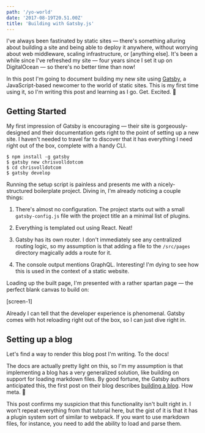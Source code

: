 ```yaml
---
path: '/yo-world'
date: '2017-08-19T20.51.00Z'
title: 'Building with Gatsby.js'
---
```


I've always been fastinated by static sites — there's something alluring about building a site and being able to deploy it anywhere, without worrying about web middleware, scaling infrastructure, or [anything else]. It's been a while since I've refreshed my site — four years since I set it up on DigitalOcean — so there's no better time than now!

In this post I'm going to document building my new site using [Gatsby](https://www.gatsbyjs.org/), a JavaScript-based newcomer to the world of static sites. This is my first time using it, so I'm writing this post and learning as I go. Get. Excited. 🎉

## Getting Started

My first impression of Gatsby is encouraging — their site is gorgeously-designed and their documentation gets right to the point of setting up a new site. I haven't needed to travel far to discover that it has everything I need right out of the box, complete with a handy CLI.

```
$ npm install -g gatsby
$ gatsby new chrisvolldotcom
$ cd chrisvolldotcom
$ gatsby develop
```

Running the setup script is painless and presents me with a nicely-structured boilerplate project. Diving in, I'm already noticing a couple things:

1. There's almost no configuration. The project starts out with a small `gatsby-config.js` file with the project title an a minimal list of plugins.

2. Everything is templated out using React. Neat!

3. Gatsby has its own router. I don't immediately see any centralized routing logic, so my assumption is that adding a file to the `/src/pages` directory magically adds a route for it.

4. The console output mentions GraphQL. Interesting! I'm dying to see how this is used in the context of a static website.

Loading up the built page, I'm presented with a rather spartan page — the perfect blank canvas to build on:

[screen-1]

Already I can tell that the developer experience is phenomenal. Gatsby comes with hot reloading right out of the box, so I can just dive right in.

## Setting up a blog

Let's find a way to render this blog post I'm writing. To the docs!

The docs are actually pretty light on this, so I'm my assumption is that implementing a blog has a very generalized solution, like building on support for loading markdown files. By good fortune, the Gatsby authors anticipated this, the first post on their blog describes [building a blog](https://www.gatsbyjs.org/blog/2017-07-19-creating-a-blog-with-gatsby/). How meta. 🤘

This post confirms my suspicion that this functionality isn't built right in. I won't repeat everything from that tutorial here, but the gist of it is that it has a plugin system sort of similar to webpack. If you want to use markdown files, for instance, you need to add the ability to load and parse them.